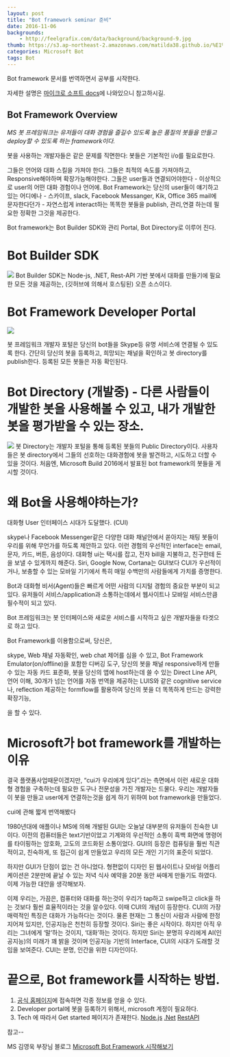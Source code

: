 ```yaml
---
layout: post
title: "Bot framework seminar 준비"
date: 2016-11-06
backgrounds:
    - http://feelgrafix.com/data/background/background-9.jpg
thumb: https://s3.ap-northeast-2.amazonaws.com/matilda38.github.io/%E1%84%80%E1%85%A1%E1%86%BC%E1%84%8B%E1%85%A1%E1%84%8C%E1%85%B5.jpg
categories: Microsoft Bot
tags: Bot
---
```


Bot framework 문서를 번역하면서 공부를 시작한다.

자세한 설명은
[마이크로 소프트 docs](https://docs.botframework.com)에 나와있으니 참고하시길.

## Bot Framework Overview

*MS 봇 프레임워크는 유저들이 대화 경험을 즐길수 있도록 높은 품질의 봇들을 만들고 deploy할 수 있도록 하는 framework이다.*

봇을 사용하는 개발자들은 같은 문제를 직면한다: 봇들은 기본적인 i/o를 필요로한다.

그들은 언어와 대화 스킬을 가져야 한다. 그들은 최적의 속도를 가져야하고, Responsive해야하며 확장가능해야한다. 그들은 user들과 연결되어야한다 - 이상적으로 user의 어떤 대화 경험이나 언어에. Bot Framework는 당신의 user들이 얘기하고 있는 어디에나 - 스카이프, slack, Facebook Messanger, Kik, Office 365 mail에 문자한다던가 - 자연스럽게 interact하는 똑똑한 봇들을 publish, 관리,연결 하는데 필요한 정확한 그것을 제공한다.

Bot framework는 Bot Builder SDK와 관리 Portal, Bot Directory로 이루어 진다.

# Bot Builder SDK
![](https://docs.botframework.com/en-us/images/faq-overview/bot_builder_sdk_july.png)
Bot Builder SDK는 Node-js, .NET, Rest-API 기반 봇에서 대화를 만들기에 필요한 모든 것을 제공하는, (깃허브에 의해서 호스팅된) 오픈 소스이다.

# Bot Framework Developer Portal
![](https://docs.botframework.com/en-us/images/faq-overview/developer_portal_july.png)

봇 프레임워크 개발자 포털은 당신의 bot들을 Skype등 유명 서비스에 연결될 수 있도록 한다. 간단히 당신의 봇을 등록하고, 희망되는 채널을 확인하고 봇 directory를 publish한다. 등록된 모든 봇들은 자동 확인된다.

# Bot Directory (개발중) - 다른 사람들이 개발한 봇을 사용해볼 수 있고, 내가 개발한 봇을 평가받을 수 있는 장소.
![](https://docs.botframework.com/en-us/images/faq-overview/bot_directory_july.png)
봇 Directory는 개발자 포털을 통해 등록된 봇들의 Public Directory이다. 사용자들은 봇 directory에서 그들의 선호하는 대화경험에 봇을 발견하고, 시도하고 더할 수 있을 것이다. 처음엔, Microsoft Build 2016에서 발표된 bot framework의 봇들을 게시할 것이다.


# 왜 Bot을 사용해야하는가?

대화형 User 인터페이스 시대가 도달했다. (CUI)

skype나 Facebook Messenger같은 다양한 대화 채널안에서 쏟아지는 채팅 봇들이 우리를 위해 무언가를 하도록 제안하고 있다. 이런 경험의 우선적인 interface는 email, 문자, 카드, 버튼, 음성이다. 대화형 ui는 택시를 잡고, 전자 bill을 지불하고, 친구한테 돈을 보낼 수 있게까지 해준다. Siri, Google Now, Cortana는 GUI보다 CUI가 우선적이거나, 보충할 수 있는 모바일 기기에서 특히 매일 수백만의 사람들에게 가치를 증명한다.

Bot과 대화형 비서(Agent)들은 빠르게 어떤 사람의 디지털 경험의 중요한 부분이 되고 있다. 유저들이 서비스/application과 소통하는데에서 웹사이트나 모바일 서비스만큼 필수적이 되고 있다.

Bot 프레임워크는 봇 인터페이스와 새로운 서비스를 시작하고 싶은 개발자들을 타겟으로 하고 있다.

Bot Framework를 이용함으로써, 당신은,

skype, Web 채널 자동확인,
web chat 제어를 심을 수 있고,
Bot Framework Emulator(on/offline)을 포함한 디버깅 도구,
당신의 봇을 채널 responsive하게 만들 수 있는 자동 카드 표준화,
봇을 당신의 앱에 host하는데 쓸 수 있는 Direct Line API,
언어 이해, 30개가 넘는 언어를 자동 번역을 제공하는 LUIS와 같은 cognitive service나, reflection 제공하는 formflow를 활용하여 당신의 봇을 더 똑똑하게 만드는 강력한 확장기능,

을 할 수 있다.

# Microsoft가 bot framework를 개발하는 이유

결국 플랫폼사업때문이겠지만,
“cui가 우리에게 있다”.라는 측면에서 이런 새로운 대화형 경험을 구축하는데 필요한 도구나 전문성을 가진 개발자는 드물다. 우리는 개발자들이 봇을 만들고 user에게 연결하는것을 쉽게 하기 위하여 bot framework을 만들었다.

cui에 관해 짧게 번역해봤다

1980년대에 애플이나 MS에 의해 개발된 GUI는 오늘날 대부분의 유저들이 친숙한 UI이다. 이전의 컴퓨터들은 text기반이었고 기계와의 우선적인 소통이 흑백 화면에 명령어를 타이핑하는 암호화, 고도의 코드화된 소통이었다. GUI의 등장은 컴퓨팅을 훨씬 직관적이고, 친숙하게, 또 접근이 쉽게 만들었고 우리의 모든 개인 기기의 표준이 되었다.

하지만 GUI가 단점이 없는 건 아니었다. 형편없이 디자인 된 웹사이트나 모바일 어플리케이션은 2분만에 끝날 수 있는 저녁 식사 예약을 20분 동안 싸매게 만들기도 하였다. 이제 가능한 대안을 생각해보자.

이제 우리는, 가끔은, 컴퓨터와 대화를 하는것이 우리가 tap하고 swipe하고 click을 하는 것보다 훨씬 효율적이라는 것을 알수있다. 이때 CUI의 개념이 등장한다. CUI의 가장 매력적인 특징은 대화가 가능하다는 것이다. 물론 현재는 그 통신이 사람과 사람에 한정지어져 있지만, 인공지능은 천천히 등장할 것이다. Siri는 좋은 시작이다. 하지만 아직 우리는 그녀에게 ‘말’하는 것이지, ‘대화’하는 것이다. 하지만 Siri는 분명히 우리에게 AI(인공지능)의 미래가 꽤 밝을 것이며 인공지능 기반의 Interface, CUI의 시대가 도래할 것임을 보여준다. CUI는 분명, 인간을 위한 디자인이다.

# 끝으로, Bot framework를 시작하는 방법.

1. [공식 홈페이지](https://dev.botframework.com/)에 접속하면 각종 정보를 얻을 수 있다.
2. Developer portal에 봇을 등록하기 위해서, microsoft 계정이 필요하다.
3. Tech 에 따라서 Get started 페이지가 존재한다.
[Node.js](https://docs.botframework.com/en-us/node/builder/overview/)
[.Net](https://docs.botframework.com/en-us/csharp/builder/sdkreference/)
[RestAPI](https://docs.botframework.com/en-us/csharp/builder/sdkreference/gettingstarted.html)


참고--

MS 김영욱 부장님 블로그
[Microsoft Bot Framework 시작해보기](http://blog.naver.com/PostView.nhn?blogId=warit&logNo=220833049518&parentCategoryNo=&categoryNo=&viewDate=&isShowPopularPosts=false&from=postView)